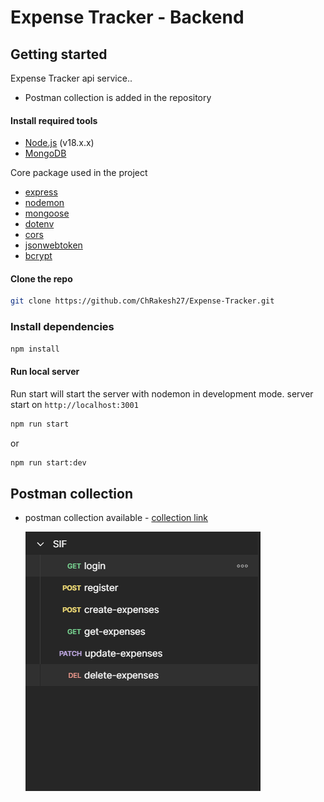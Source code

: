 # Expense Tracker - Backend

## Getting started

Expense Tracker api service..

- Postman collection is added in the repository

#### Install required tools

- [Node.js](https://nodejs.org) (v18.x.x)
- [MongoDB](https://www.mongodb.com/)

Core package used in the project

- [express](https://www.npmjs.com/package/express)
- [nodemon](https://www.npmjs.com/package/nodemon)
- [mongoose](https://www.npmjs.com/package/mongoose)
- [dotenv](https://www.npmjs.com/package/dotenv)
- [cors](https://www.npmjs.com/package/cors)
- [jsonwebtoken](https://www.npmjs.com/package/jsonwebtoken)
- [bcrypt](https://www.npmjs.com/package/bcrypt)

#### Clone the repo

```bash
git clone https://github.com/ChRakesh27/Expense-Tracker.git
```

### Install dependencies

```bash
npm install
```

#### Run local server

Run start will start the server with nodemon in development mode. server start on `http://localhost:3001`

```bash
npm run start
```

or

```bash
npm run start:dev
```

## Postman collection

- postman collection available - [collection link](./postman%20collection/Rakesh%20-%20Task-Manager.postman_collection.json)

  ![collection](./postman-collection/collection-img.png)
